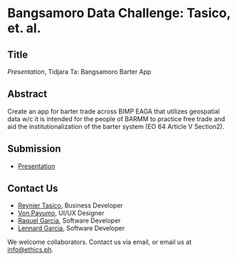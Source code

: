 # Bangsamoro Data Challenge: Tasico, et. al. 

## Title

*Presentation*, Tidjara Ta: Bangsamoro Barter App

## Abstract

Create an app for barter trade across BIMP EAGA that utilizes geospatial data w/c it is intended for the people of BARMM to practice free trade and aid the institutionalization of the barter system (EO 64 Article V Section2).

## Submission

* [Presentation](https://github.com/ethicsph/bangsamoro-data-challenge/blob/master/tasico-et-al/TidjaraTa.pptx)

## Contact Us

* [Reynier Tasico](mailto:reynier.c.tasico@gmail.com), Business Developer
* [Von Payumo](mailto:payumovon@gmail.com), UI/UX Designer
* [Raquel Garcia](mailto:rakidoki@gmail.com), Software Developer
* [Lennard Garcia](mailto:lennardfgarcia@gmail.com), Software Developer

We welcome collaborators. Contact us via email, or email us at info@ethics.ph.